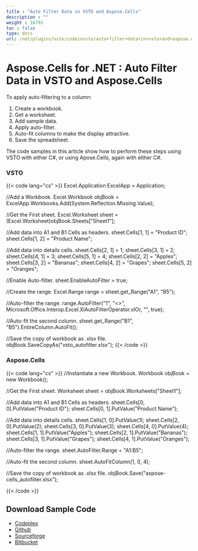 ```yaml
---
title : "Auto Filter Data in VSTO and Aspose.Cells" 
description : "" 
weight : 16793 
toc : false
type: docs
url: /net/plugins/vsto/codeinvsto/auto+filter+data+in+vsto+and+aspose.cells/
---
```


# Aspose.Cells for .NET : Auto Filter Data in VSTO and Aspose.Cells


To apply auto-filtering to a column:

1.  Create a workbook.
2.  Get a worksheet.
3.  Add sample data.
4.  Apply auto-filter.
5.  Auto-fit columns to make the display attractive.
6.  Save the spreadsheet.

The code samples in this article show how to perform these steps using VSTO with either C#, or using Apose.Cells, again with either C#.

### VSTO

{{< code lang="cs" >}}
Excel.Application ExcelApp = Application;

//Add a Workbook.
Excel.Workbook objBook = ExcelApp.Workbooks.Add(System.Reflection.Missing.Value);

//Get the First sheet.
Excel.Worksheet sheet = (Excel.Worksheet)objBook.Sheets["Sheet1"];

//Add data into A1 and B1 Cells as headers.
sheet.Cells[1, 1] = "Product ID";
sheet.Cells[1, 2] = "Product Name";

//Add data into details cells.
sheet.Cells[2, 1] = 1;
sheet.Cells[3, 1] = 2;
sheet.Cells[4, 1] = 3;
sheet.Cells[5, 1] = 4;
sheet.Cells[2, 2] = "Apples";
sheet.Cells[3, 2] = "Bananas";
sheet.Cells[4, 2] = "Grapes";
sheet.Cells[5, 2] = "Oranges";

//Enable Auto-filter.
sheet.EnableAutoFilter = true;

//Create the range.
Excel.Range range = sheet.get_Range("A1", "B5");

//Auto-filter the range.
range.AutoFilter("1", "<>", Microsoft.Office.Interop.Excel.XlAutoFilterOperator.xlOr, "", true);

//Auto-fit the second column.
sheet.get_Range("B1", "B5").EntireColumn.AutoFit();

//Save the copy of workbook as .xlsx file.
objBook.SaveCopyAs("vsto_autofilter.xlsx");
{{< /code >}}

### Aspose.Cells

{{< code lang="cs" >}}
//Instantiate a new Workbook.
Workbook objBook = new Workbook();

//Get the First sheet.
Worksheet sheet = objBook.Worksheets["Sheet1"];

//Add data into A1 and B1 Cells as headers.
sheet.Cells[0, 0].PutValue("Product ID");
sheet.Cells[0, 1].PutValue("Product Name");

//Add data into details cells.
sheet.Cells[1, 0].PutValue(1);
sheet.Cells[2, 0].PutValue(2);
sheet.Cells[3, 0].PutValue(3);
sheet.Cells[4, 0].PutValue(4);
sheet.Cells[1, 1].PutValue("Apples");
sheet.Cells[2, 1].PutValue("Bananas");
sheet.Cells[3, 1].PutValue("Grapes");
sheet.Cells[4, 1].PutValue("Oranges");

//Auto-filter the range.
sheet.AutoFilter.Range = "A1:B5";

//Auto-fit the second column.
sheet.AutoFitColumn(1, 0, 4);

//Save the copy of workbook as .xlsx file.
objBook.Save("aspose-cells_autofilter.xlsx");

{{< /code >}}

## Download Sample Code

*   [Codeplex](https://asposevsto.codeplex.com/downloads/get/1459773)
*   [Github](https://github.com/asposemarketplace/Aspose_for_VSTO/releases/download/Aspose.Cells1.1/Auto.Filter.Data.Aspose.Cells.zip)
*   [Sourceforge](https://sourceforge.net/projects/asposevsto/files/Aspose.Cells%20Vs%20VSTO%20Excel/Auto%20Filter%20Data%20(Aspose.Cells).zip/download)
*   [Bitbucket](https://bitbucket.org/asposemarketplace/aspose-for-vsto/downloads/Auto%20Filter%20Data%20(Aspose.Cells).zip)

